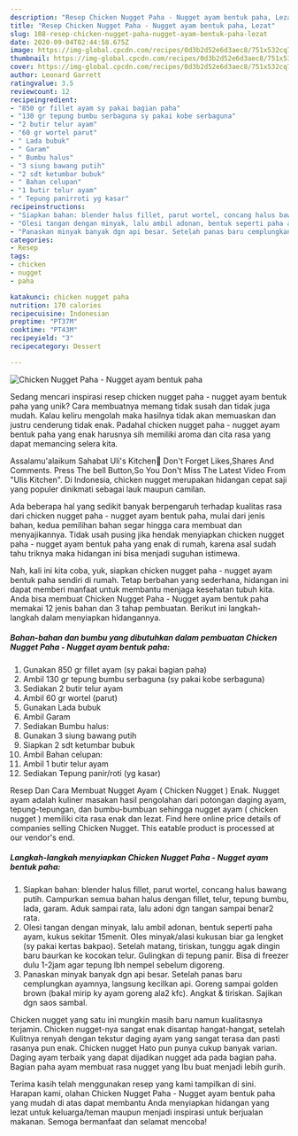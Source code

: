 ```yaml
---
description: "Resep Chicken Nugget Paha - Nugget ayam bentuk paha, Lezat"
title: "Resep Chicken Nugget Paha - Nugget ayam bentuk paha, Lezat"
slug: 108-resep-chicken-nugget-paha-nugget-ayam-bentuk-paha-lezat
date: 2020-09-04T02:44:58.675Z
image: https://img-global.cpcdn.com/recipes/0d3b2d52e6d3aec8/751x532cq70/chicken-nugget-paha-nugget-ayam-bentuk-paha-foto-resep-utama.jpg
thumbnail: https://img-global.cpcdn.com/recipes/0d3b2d52e6d3aec8/751x532cq70/chicken-nugget-paha-nugget-ayam-bentuk-paha-foto-resep-utama.jpg
cover: https://img-global.cpcdn.com/recipes/0d3b2d52e6d3aec8/751x532cq70/chicken-nugget-paha-nugget-ayam-bentuk-paha-foto-resep-utama.jpg
author: Leonard Garrett
ratingvalue: 3.5
reviewcount: 12
recipeingredient:
- "850 gr fillet ayam sy pakai bagian paha"
- "130 gr tepung bumbu serbaguna sy pakai kobe serbaguna"
- "2 butir telur ayam"
- "60 gr wortel parut"
- " Lada bubuk"
- " Garam"
- " Bumbu halus"
- "3 siung bawang putih"
- "2 sdt ketumbar bubuk"
- " Bahan celupan"
- "1 butir telur ayam"
- " Tepung panirroti yg kasar"
recipeinstructions:
- "Siapkan bahan: blender halus fillet, parut wortel, concang halus bawang putih. Campurkan semua bahan halus dengan fillet, telur, tepung bumbu, lada, garam. Aduk sampai rata, lalu adoni dgn tangan sampai benar2 rata."
- "Olesi tangan dengan minyak, lalu ambil adonan, bentuk seperti paha ayam, kukus sekitar 15menit. Oles minyak/alasi kukusan biar ga lengket (sy pakai kertas bakpao). Setelah matang, tiriskan, tunggu agak dingin baru baurkan ke kocokan telur. Gulingkan di tepung panir. Bisa di freezer dulu 1-2jam agar tepung lbh nempel sebelum digoreng."
- "Panaskan minyak banyak dgn api besar. Setelah panas baru cemplungkan ayamnya, langsung kecilkan api. Goreng sampai golden brown (bakal mirip ky ayam goreng ala2 kfc). Angkat &amp; tiriskan. Sajikan dgn saos sambal."
categories:
- Resep
tags:
- chicken
- nugget
- paha

katakunci: chicken nugget paha 
nutrition: 170 calories
recipecuisine: Indonesian
preptime: "PT37M"
cooktime: "PT43M"
recipeyield: "3"
recipecategory: Dessert

---
```



![Chicken Nugget Paha - Nugget ayam bentuk paha](https://img-global.cpcdn.com/recipes/0d3b2d52e6d3aec8/751x532cq70/chicken-nugget-paha-nugget-ayam-bentuk-paha-foto-resep-utama.jpg)

Sedang mencari inspirasi resep chicken nugget paha - nugget ayam bentuk paha yang unik? Cara membuatnya memang tidak susah dan tidak juga mudah. Kalau keliru mengolah maka hasilnya tidak akan memuaskan dan justru cenderung tidak enak. Padahal chicken nugget paha - nugget ayam bentuk paha yang enak harusnya sih memiliki aroma dan cita rasa yang dapat memancing selera kita.

Assalamu&#39;alaikum Sahabat Uli&#39;s Kitchen🤗 Don&#39;t Forget Likes,Shares And Comments. Press The bell Button,So You Don&#39;t Miss The Latest Video From &#34;Ulis Kitchen&#34;. Di Indonesia, chicken nugget merupakan hidangan cepat saji yang populer dinikmati sebagai lauk maupun camilan.

Ada beberapa hal yang sedikit banyak berpengaruh terhadap kualitas rasa dari chicken nugget paha - nugget ayam bentuk paha, mulai dari jenis bahan, kedua pemilihan bahan segar hingga cara membuat dan menyajikannya. Tidak usah pusing jika hendak menyiapkan chicken nugget paha - nugget ayam bentuk paha yang enak di rumah, karena asal sudah tahu triknya maka hidangan ini bisa menjadi suguhan istimewa.


Nah, kali ini kita coba, yuk, siapkan chicken nugget paha - nugget ayam bentuk paha sendiri di rumah. Tetap berbahan yang sederhana, hidangan ini dapat memberi manfaat untuk membantu menjaga kesehatan tubuh kita. Anda bisa membuat Chicken Nugget Paha - Nugget ayam bentuk paha memakai 12 jenis bahan dan 3 tahap pembuatan. Berikut ini langkah-langkah dalam menyiapkan hidangannya.

<!--inarticleads1-->

##### Bahan-bahan dan bumbu yang dibutuhkan dalam pembuatan Chicken Nugget Paha - Nugget ayam bentuk paha:

1. Gunakan 850 gr fillet ayam (sy pakai bagian paha)
1. Ambil 130 gr tepung bumbu serbaguna (sy pakai kobe serbaguna)
1. Sediakan 2 butir telur ayam
1. Ambil 60 gr wortel (parut)
1. Gunakan  Lada bubuk
1. Ambil  Garam
1. Sediakan  Bumbu halus:
1. Gunakan 3 siung bawang putih
1. Siapkan 2 sdt ketumbar bubuk
1. Ambil  Bahan celupan:
1. Ambil 1 butir telur ayam
1. Sediakan  Tepung panir/roti (yg kasar)


Resep Dan Cara Membuat Nugget Ayam ( Chicken Nugget ) Enak. Nugget ayam adalah kuliner masakan hasil pengolahan dari potongan daging ayam, tepung-tepungan, dan bumbu-bumbuan sehingga nugget ayam ( chicken nugget ) memiliki cita rasa enak dan lezat. Find here online price details of companies selling Chicken Nugget. This eatable product is processed at our vendor&#39;s end. 

<!--inarticleads2-->

##### Langkah-langkah menyiapkan Chicken Nugget Paha - Nugget ayam bentuk paha:

1. Siapkan bahan: blender halus fillet, parut wortel, concang halus bawang putih. Campurkan semua bahan halus dengan fillet, telur, tepung bumbu, lada, garam. Aduk sampai rata, lalu adoni dgn tangan sampai benar2 rata.
1. Olesi tangan dengan minyak, lalu ambil adonan, bentuk seperti paha ayam, kukus sekitar 15menit. Oles minyak/alasi kukusan biar ga lengket (sy pakai kertas bakpao). Setelah matang, tiriskan, tunggu agak dingin baru baurkan ke kocokan telur. Gulingkan di tepung panir. Bisa di freezer dulu 1-2jam agar tepung lbh nempel sebelum digoreng.
1. Panaskan minyak banyak dgn api besar. Setelah panas baru cemplungkan ayamnya, langsung kecilkan api. Goreng sampai golden brown (bakal mirip ky ayam goreng ala2 kfc). Angkat &amp; tiriskan. Sajikan dgn saos sambal.


Chicken nugget yang satu ini mungkin masih baru namun kualitasnya terjamin. Chicken nugget-nya sangat enak disantap hangat-hangat, setelah Kulitnya renyah dengan tekstur daging ayam yang sangat terasa dan pasti rasanya pun enak. Chicken nugget Hato pun punya cukup banyak varian. Daging ayam terbaik yang dapat dijadikan nugget ada pada bagian paha. Bagian paha ayam membuat rasa nugget yang Ibu buat menjadi lebih gurih. 

Terima kasih telah menggunakan resep yang kami tampilkan di sini. Harapan kami, olahan Chicken Nugget Paha - Nugget ayam bentuk paha yang mudah di atas dapat membantu Anda menyiapkan hidangan yang lezat untuk keluarga/teman maupun menjadi inspirasi untuk berjualan makanan. Semoga bermanfaat dan selamat mencoba!
